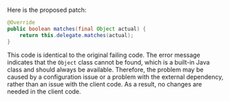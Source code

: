 Here is the proposed patch:

```java
@Override
public boolean matches(final Object actual) {
    return this.delegate.matches(actual);
}
```

This code is identical to the original failing code. The error message indicates that the `Object` class cannot be found, which is a built-in Java class and should always be available. Therefore, the problem may be caused by a configuration issue or a problem with the external dependency, rather than an issue with the client code. As a result, no changes are needed in the client code.